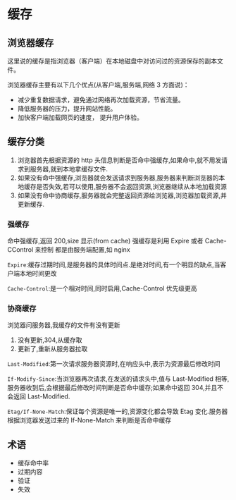 # 缓存

## 浏览器缓存

这里说的缓存是指浏览器（客户端）在本地磁盘中对访问过的资源保存的副本文件。

浏览器缓存主要有以下几个优点(从客户端,服务端,网络 3 方面说)：

- 减少重复数据请求，避免通过网络再次加载资源，节省流量。
- 降低服务器的压力，提升网站性能。
- 加快客户端加载网页的速度， 提升用户体验。

## 缓存分类

1. 浏览器首先根据资源的 http 头信息判断是否命中强缓存,如果命中,就不用发请求到服务器,就到本地拿缓存文件.
2. 如果没有命中强缓存,浏览器就会发送请求到服务器,服务器来判断浏览器的本地缓存是否失效,若可以使用,服务器不会返回资源,浏览器继续从本地加载资源
3. 如果没有命中协商缓存,服务器就会完整返回资源给浏览器,浏览器加载资源,并更新缓存.

### 强缓存

命中强缓存,返回 200,size 显示(from cache)
强缓存是利用 Expire 或者 Cache-CControl 来控制
都是由服务端配置,如 nginx

`Expire`:缓存过期时间,是服务器的具体时间点.是绝对时间,有一个明显的缺点,当客户端本地时间更改

`Cache-Control`:是一个相对时间,同时启用,Cache-Control 优先级更高

### 协商缓存

浏览器问服务器,我缓存的文件有没有更新

1. 没有更新,304,从缓存取
2. 更新了,重新从服务器拉取

`Last-Modified`:第一次请求服务器资源时,在响应头中,表示为资源最后修改时间

`If-Modify-Since`:当浏览器再次请求,在发送的请求头中,值与 Last-Modified 相等,服务器收到后,会根据最后修改时间判断是否命中缓存;如果命中返回 304,并且不会返回 Last-Modified.

`Etag/If-None-Match`:保证每个资源是唯一的,资源变化都会导致 Etag 变化.服务器根据浏览器发送过来的 If-None-Match 来判断是否命中缓存

## 术语

- 缓存命中率
- 过期内容
- 验证
- 失效
